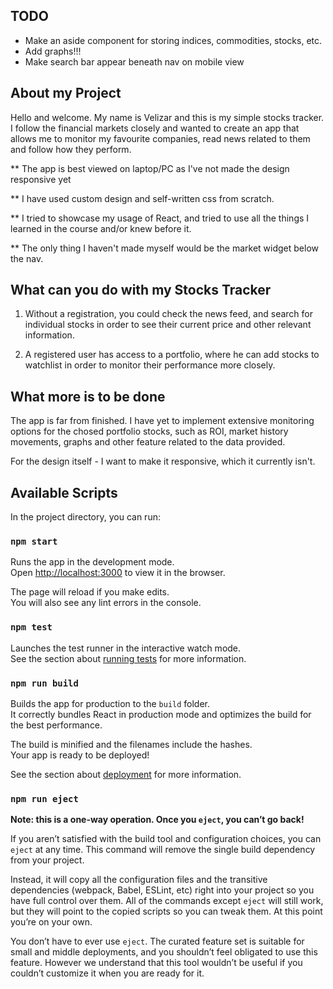 ## TODO

- Make an aside component for storing indices, commodities, stocks, etc.
- Add graphs!!!
- Make search bar appear beneath nav on mobile view

## About my Project

Hello and welcome. My name is Velizar and this is my simple stocks tracker. I follow the financial markets closely and wanted to create an app that allows me to monitor my favourite companies, read news related to them and follow how they perform.

\*\* The app is best viewed on laptop/PC as I've not made the design responsive yet

\*\* I have used custom design and self-written css from scratch.

\*\* I tried to showcase my usage of React, and tried to use all the things I learned in the course and/or knew before it.

\*\* The only thing I haven't made myself would be the market widget below the nav.

## What can you do with my Stocks Tracker

1. Without a registration, you could check the news feed, and search for individual stocks in order to see their current price and other relevant information.

2. A registered user has access to a portfolio, where he can add stocks to watchlist in order to monitor their performance more closely.

## What more is to be done

The app is far from finished. I have yet to implement extensive monitoring options for the chosed portfolio stocks, such as ROI, market history movements, graphs and other feature related to the data provided.

For the design itself - I want to make it responsive, which it currently isn't.

## Available Scripts

In the project directory, you can run:

### `npm start`

Runs the app in the development mode.<br />
Open [http://localhost:3000](http://localhost:3000) to view it in the browser.

The page will reload if you make edits.<br />
You will also see any lint errors in the console.

### `npm test`

Launches the test runner in the interactive watch mode.<br />
See the section about [running tests](https://facebook.github.io/create-react-app/docs/running-tests) for more information.

### `npm run build`

Builds the app for production to the `build` folder.<br />
It correctly bundles React in production mode and optimizes the build for the best performance.

The build is minified and the filenames include the hashes.<br />
Your app is ready to be deployed!

See the section about [deployment](https://facebook.github.io/create-react-app/docs/deployment) for more information.

### `npm run eject`

**Note: this is a one-way operation. Once you `eject`, you can’t go back!**

If you aren’t satisfied with the build tool and configuration choices, you can `eject` at any time. This command will remove the single build dependency from your project.

Instead, it will copy all the configuration files and the transitive dependencies (webpack, Babel, ESLint, etc) right into your project so you have full control over them. All of the commands except `eject` will still work, but they will point to the copied scripts so you can tweak them. At this point you’re on your own.

You don’t have to ever use `eject`. The curated feature set is suitable for small and middle deployments, and you shouldn’t feel obligated to use this feature. However we understand that this tool wouldn’t be useful if you couldn’t customize it when you are ready for it.
